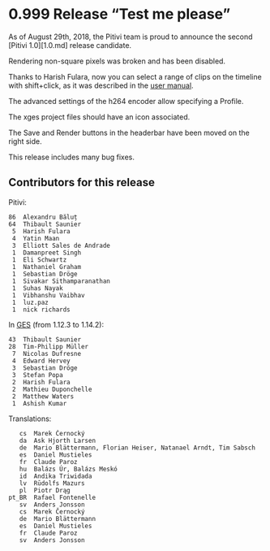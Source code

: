 # 0.999 Release “Test me please”

As of August 29th, 2018, the Pitivi team is proud to announce the
second [Pitivi 1.0][1.0.md] release candidate.

Rendering non-square pixels was broken and has been disabled.

Thanks to Harish Fulara, now you can select a range of clips
on the timeline with shift+click, as it was described in the
[user manual](http://www.pitivi.org/manual/selectiongrouping.html).

The advanced settings of the h264 encoder allow specifying a Profile.

The xges project files should have an icon associated.

The Save and Render buttons in the headerbar have been moved
on the right side.

This release includes many bug fixes.

## Contributors for this release

Pitivi:

```
86  Alexandru Băluț
64  Thibault Saunier
 5  Harish Fulara
 4  Yatin Maan
 3  Elliott Sales de Andrade
 1  Damanpreet Singh
 1  Eli Schwartz
 1  Nathaniel Graham
 1  Sebastian Dröge
 1  Sivakar Sithamparanathan
 1  Suhas Nayak
 1  Vibhanshu Vaibhav
 1  luz.paz
 1  nick richards
```

In [GES](GES.md) (from 1.12.3 to 1.14.2):

```
43  Thibault Saunier
28  Tim-Philipp Müller
 7  Nicolas Dufresne
 4  Edward Hervey
 3  Sebastian Dröge
 3  Stefan Popa
 2  Harish Fulara
 2  Mathieu Duponchelle
 2  Matthew Waters
 1  Ashish Kumar
```

Translations:

```
   cs  Marek Černocký
   da  Ask Hjorth Larsen
   de  Mario Blättermann, Florian Heiser, Natanael Arndt, Tim Sabsch
   es  Daniel Mustieles
   fr  Claude Paroz
   hu  Balázs Úr, Balázs Meskó
   id  Andika Triwidada
   lv  Rūdolfs Mazurs
   pl  Piotr Drąg
pt_BR  Rafael Fontenelle
   sv  Anders Jonsson
   cs  Marek Černocký
   de  Mario Blättermann
   es  Daniel Mustieles
   fr  Claude Paroz
   sv  Anders Jonsson
```
